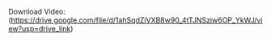 Download Video:(https://drive.google.com/file/d/1ahSqdZiVXB8w90_4tTJNSziw6OP_YkWJ/view?usp=drive_link)